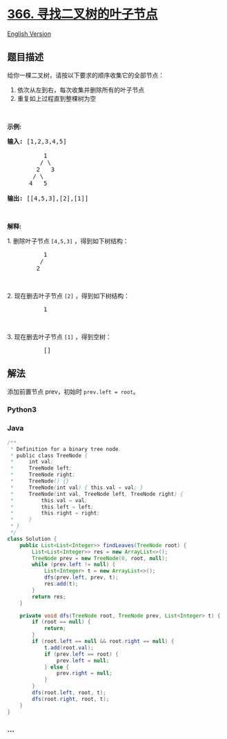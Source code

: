 # [366. 寻找二叉树的叶子节点](https://leetcode.cn/problems/find-leaves-of-binary-tree)

[English Version](/solution/0300-0399/0366.Find%20Leaves%20of%20Binary%20Tree/README_EN.md)

## 题目描述

<!-- 这里写题目描述 -->

<p>给你一棵二叉树，请按以下要求的顺序收集它的全部节点：</p>

<ol>
	<li>依次从左到右，每次收集并删除所有的叶子节点</li>
	<li>重复如上过程直到整棵树为空</li>
</ol>

<p>&nbsp;</p>

<p><strong>示例:</strong></p>

<pre><strong>输入: </strong>[1,2,3,4,5]
&nbsp; 
&nbsp;         1
         / \
        2   3
       / \     
      4   5    

<strong>输出: </strong>[[4,5,3],[2],[1]]
</pre>

<p>&nbsp;</p>

<p><strong>解释:</strong></p>

<p>1. 删除叶子节点&nbsp;<code>[4,5,3]</code> ，得到如下树结构：</p>

<pre>          1
         / 
        2          
</pre>

<p>&nbsp;</p>

<p>2. 现在删去叶子节点&nbsp;<code>[2]</code>&nbsp;，得到如下树结构：</p>

<pre>          1          
</pre>

<p>&nbsp;</p>

<p>3. 现在删去叶子节点&nbsp;<code>[1]</code>&nbsp;，得到空树：</p>

<pre>          []         
</pre>

## 解法

<!-- 这里可写通用的实现逻辑 -->

添加前置节点 prev，初始时 `prev.left = root`。

<!-- tabs:start -->

### **Python3**

<!-- 这里可写当前语言的特殊实现逻辑 -->



### **Java**

<!-- 这里可写当前语言的特殊实现逻辑 -->

```java
/**
 * Definition for a binary tree node.
 * public class TreeNode {
 *     int val;
 *     TreeNode left;
 *     TreeNode right;
 *     TreeNode() {}
 *     TreeNode(int val) { this.val = val; }
 *     TreeNode(int val, TreeNode left, TreeNode right) {
 *         this.val = val;
 *         this.left = left;
 *         this.right = right;
 *     }
 * }
 */
class Solution {
    public List<List<Integer>> findLeaves(TreeNode root) {
        List<List<Integer>> res = new ArrayList<>();
        TreeNode prev = new TreeNode(0, root, null);
        while (prev.left != null) {
            List<Integer> t = new ArrayList<>();
            dfs(prev.left, prev, t);
            res.add(t);
        }
        return res;
    }

    private void dfs(TreeNode root, TreeNode prev, List<Integer> t) {
        if (root == null) {
            return;
        }
        if (root.left == null && root.right == null) {
            t.add(root.val);
            if (prev.left == root) {
                prev.left = null;
            } else {
                prev.right = null;
            }
        }
        dfs(root.left, root, t);
        dfs(root.right, root, t);
    }
}
```









### **...**

```

```


